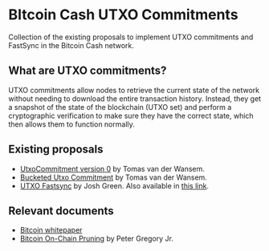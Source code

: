 # BItcoin Cash UTXO Commitments

Collection of the existing proposals to implement UTXO commitments and FastSync in the Bitcoin Cash network.

## What are UTXO commitments?

UTXO commitments allow nodes to retrieve the current state of the network without needing to download the entire transaction history. Instead, they get a snapshot of the state of the blockchain (UTXO set) and perform a cryptographic verification to make sure they have the correct state, which then allows them to function normally.

## Existing proposals

- [UtxoCommitment version 0](https://github.com/tomasvdw/bips/blob/master/ecmh-utxo-commitment-0.mediawiki) by Tomas van der Wansem.
- [Bucketed Utxo Commitment](https://github.com/tomasvdw/bips/blob/master/BIP-UtxoCommitBucket.mediawiki) by Tomas van der Wansem.
- [UTXO Fastsync](https://bitcoincashresearch.org/t/chip-2021-07-utxo-fastsync/502) by Josh Green. Also available in [this link](https://github.com/SoftwareVerde/bitcoin-verde/blob/master/specification/utxo-fastsync-chip-20210625.md).

## Relevant documents

- [Bitcoin whitepaper](https://www.bitcoin.com/bitcoin.pdf)
- [Bitcoin On-Chain Pruning](https://www.scribd.com/document/317130737/Bitcoin-On-Chain-Pruning) by Peter Gregory Jr.
